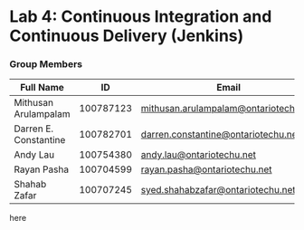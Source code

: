 # Lab 4: Continuous Integration and Continuous Delivery (Jenkins)

### Group Members
| Full Name | ID | Email|
| --- | --- | ---|
Mithusan Arulampalam | 100787123 | mithusan.arulampalam@ontariotechu.net
Darren E. Constantine | 100782701 | darren.constantine@ontariotechu.net
Andy Lau | 100754380 | andy.lau@ontariotechu.net
Rayan Pasha | 100704599 | rayan.pasha@ontariotechu.net
Shahab Zafar | 100707245 | syed.shahabzafar@ontariotechu.net

here
